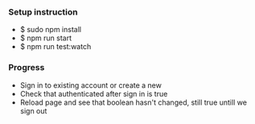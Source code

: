 <h3>Setup instruction</h3>
<ul>
	<li>$ sudo npm install</li>
	<li>$ npm run start</li>
	<li>$ npm run test:watch</li>
</ul>
<h3>Progress</h3>
<ul>
	<li>Sign in to existing account or create a new</li>
	<li>Check that authenticated after sign in is true</li>
	<li>Reload page and see that boolean hasn't changed, still true untill we sign out</li>
</ul>
